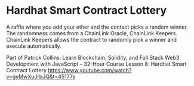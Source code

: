 # Hardhat Smart Contract Lottery

A raffle where you add your ether and the contact picks a random winner. The randomness comes from a ChainLink Oracle, ChainLink Keepers. ChainLink Keepers allows the contract to randomly pick a winner and execute automatically.

Part of Patrick Collins:
Learn Blockchain, Solidity, and Full Stack Web3 Development with JavaScript – 32-Hour Course
Lesson 8: Hardhat Smart Contract Lottery
https://www.youtube.com/watch?v=gyMwXuJrbJQ&t=45177s
